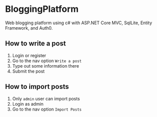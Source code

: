 
# BloggingPlatform
Web blogging platform using c# with ASP.NET Core MVC, SqlLite, Entity Framework, and Auth0.

## How to write a post
1. Login or register
2. Go to the nav option `Write a post`
3. Type out some information there
4. Submit the post 

## How to import posts
1. Only `admin` user can import posts
2. Login as admin 
3. Go to the nav option `Import Posts`
